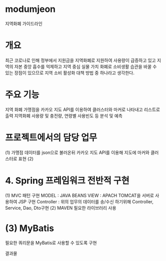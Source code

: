 # modumjeon
지역화폐 가이드라인

# 개요
최근 코로나로 인해 정부에서 지원금을 지역화폐로 지원하여 사용량이 급증하고 있고 지역의 자본 중앙 흡수를 억제하고 지역 중심 실물 가치 화폐로 소비생활 습관을 바꿀 수 있는 장점이 있으므로 지역 소비 활성화 대책 방법 중 하나라고 생각한다.

# 주요 기능
지역 화폐 가맹점을 카카오 지도 API를 이용하여 클러스터와 마커로 나타내고 리스트로 출력
지역화폐 사용량 및 충전량, 연령별 사용빈도 등 분석 및 예측

# 프로젝트에서의 담당 업무
(1) 가맹점 데이터를 json으로 불러온뒤 카카오 지도 API를 이용해 지도에 마커와 클러스터로 표현
(2) 

# 4. Spring 프레임워크 전반적 구현
(1) MVC 패턴 구현
MODEL : JAVA BEANS
VIEW : APACH TOMCAT을 서버로 사용하여 JSP 구현
Controller : 위의 업무의 데이터를 송/수신 하기위해 Controller, Service, Dao, Dto구현
(2) MAVEN
필요한 라이브러리 사용

# (3) MyBatis
필요한 쿼리문을 MyBatis로 사용할 수 있도록 구현

결과물
